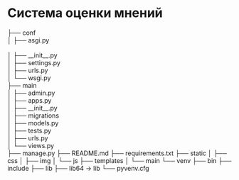 # Система оценки мнений

<div>
├── conf<br>
│   ├── asgi.py<br>
<br>
│   ├── __init__.py<br>
│   ├── settings.py<br>
│   ├── urls.py<br>
│   └── wsgi.py<br>
├── main<br>
│   ├── admin.py<br>
│   ├── apps.py<br>
│   ├── __init__.py<br>
│   ├── migrations<br>
│   ├── models.py<br>
│   ├── tests.py<br>
│   ├── urls.py<br>
│   └── views.py<br>
├── manage.py
├── README.md
├── requirements.txt
├── static
│   ├── css
│   ├── img
│   └── js
├── templates
│   └── main
└── venv
    ├── bin
    ├── include
    ├── lib
    ├── lib64 -> lib
    └── pyvenv.cfg
</div>